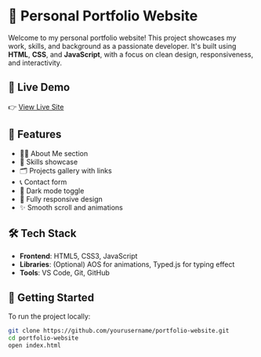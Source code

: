 # 💼 Personal Portfolio Website

Welcome to my personal portfolio website! This project showcases my work, skills, and background as a passionate developer. It's built using **HTML**, **CSS**, and **JavaScript**, with a focus on clean design, responsiveness, and interactivity.

## 🔗 Live Demo

👉 [View Live Site](https://mohanram-portfolio.netlify.app/)


## 📸 Features

- 👨‍💻 About Me section
- 🧠 Skills showcase
- 🗂️ Projects gallery with links
- 📞 Contact form
- 🌙 Dark mode toggle
- 📱 Fully responsive design
- ✨ Smooth scroll and animations

## 🛠️ Tech Stack

- **Frontend**: HTML5, CSS3, JavaScript
- **Libraries**: (Optional) AOS for animations, Typed.js for typing effect
- **Tools**: VS Code, Git, GitHub


## 🚀 Getting Started

To run the project locally:

```bash
git clone https://github.com/yourusername/portfolio-website.git
cd portfolio-website
open index.html
